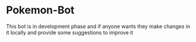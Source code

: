 # Pokemon-Bot
This bot is in development phase and if anyone wants they make changes in it locally and provide some suggestions to improve it
